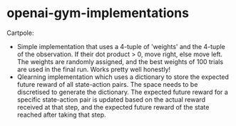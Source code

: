 # openai-gym-implementations
Cartpole:
  - Simple implementation that uses a 4-tuple of 'weights' and the 4-tuple of the observation. If their dot product > 0, move right, else move left. The weights are randomly assigned, and the best weights of 100 trials are used in the final run. Works pretty well honestly!
  - Qlearning implementation which uses a dictionary to store the expected future reward of all state-action pairs. The space needs to be discretised to generate the dictionary. The expected future reward for a specific state-action pair is updated based on the actual reward received at that step, and the expected future reward of the state reached after taking that step. 
